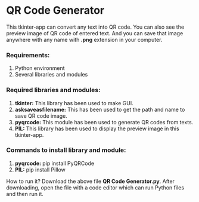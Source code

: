 # QR Code Generator

This tkinter-app can convert any text into QR code. You can also see the preview image of QR code of entered text. And you can save that image anywhere with any name with **.png** extension in your computer.

### Requirements:
1. Python environment
2. Several libraries and modules

### Required libraries and modules:
1. **tkinter:** This library has been used to make GUI.
2. **asksaveasfilename:** This has been used to get the path and name to save QR code image.
3. **pyqrcode:** This module has been used to generate QR codes from texts.
4. **PIL:** This library has been used to display the preview image in this tkinter-app.

### Commands to install library and module:
1. **pyqrcode:** pip install PyQRCode
2. **PIL:** pip install Pillow

How to run it?
Download the above file **QR Code Generator.py**.
After downloading, open the file with a code editor which can run Python files and then run it.
